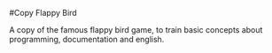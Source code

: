 #Copy Flappy Bird

A copy of the famous flappy bird game, to train basic concepts about programming, documentation and english.